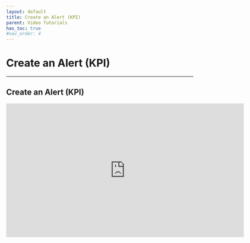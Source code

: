 ```yaml
---
layout: default
title: Create an Alert (KPI)
parent: Video Tutorials
has_toc: true
#nav_order: 4
---
```


# Create an Alert (KPI)

---

## Create an Alert (KPI)

<iframe src="https://player.vimeo.com/video/453576746" width="640" height="360" frameborder="0" allow="autoplay; fullscreen" allowfullscreen></iframe>
